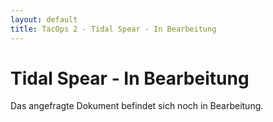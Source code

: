```yaml
---
layout: default
title: TacOps 2 - Tidal Spear - In Bearbeitung
---
```


# Tidal Spear - In Bearbeitung

Das angefragte Dokument befindet sich noch in Bearbeitung.